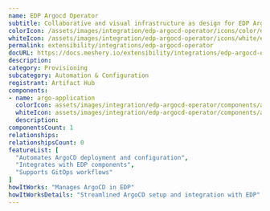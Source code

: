 ```yaml
---
name: EDP Argocd Operator
subtitle: Collaborative and visual infrastructure as design for EDP Argocd Operator
colorIcon: /assets/images/integration/edp-argocd-operator/icons/color/edp-argocd-operator-color.svg
whiteIcon: /assets/images/integration/edp-argocd-operator/icons/white/edp-argocd-operator-white.svg
permalink: extensibility/integrations/edp-argocd-operator
docURL: https://docs.meshery.io/extensibility/integrations/edp-argocd-operator
description: 
category: Provisioning
subcategory: Automation & Configuration
registrant: Artifact Hub
components: 
- name: argo-application
  colorIcon: assets/images/integration/edp-argocd-operator/components/argo-application/icons/color/argo-application-color.svg
  whiteIcon: assets/images/integration/edp-argocd-operator/components/argo-application/icons/white/argo-application-white.svg
  description: 
componentsCount: 1
relationships: 
relationshipsCount: 0
featureList: [
  "Automates ArgoCD deployment and configuration",
  "Integrates with EDP components",
  "Supports GitOps workflows"
]
howItWorks: "Manages ArgoCD in EDP"
howItWorksDetails: "Streamlined ArgoCD setup and integration with EDP"
---
```

